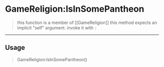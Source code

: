 # GameReligion:IsInSomePantheon
> this function is a member of [[GameReligion]]
> this method expects an implicit "self" argument. invoke it with `:`
-----
## Usage
> GameReligion:IsInSomePantheon()
